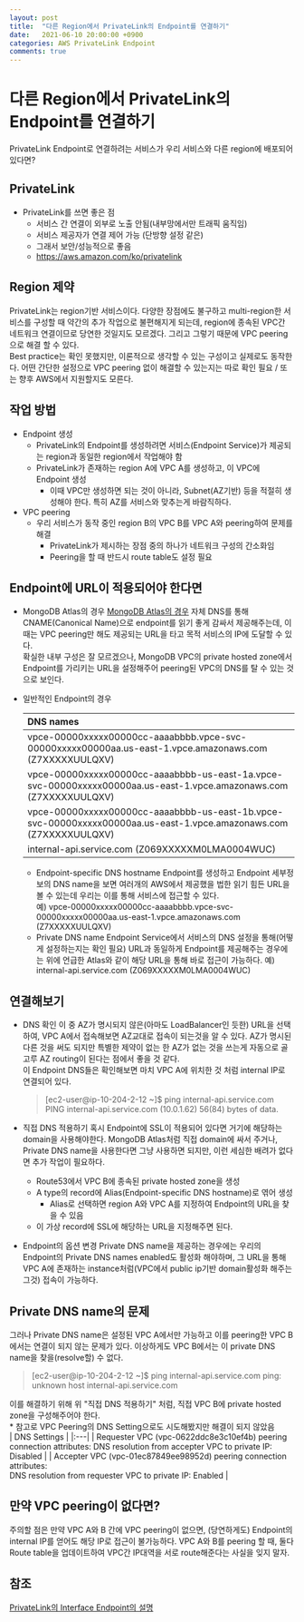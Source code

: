 ```yaml
---
layout: post
title:  "다른 Region에서 PrivateLink의 Endpoint를 연결하기"
date:   2021-06-10 20:00:00 +0900
categories: AWS PrivateLink Endpoint
comments: true
---
```


# 다른 Region에서 PrivateLink의 Endpoint를 연결하기
PrivateLink Endpoint로 연결하려는 서비스가 우리 서비스와 다른 region에 배포되어 있다면?

## PrivateLink
* PrivateLink를 쓰면 좋은 점
  + 서비스 간 연결이 외부로 노출 안됨(내부망에서만 트래픽 움직임)
  + 서비스 제공자가 연결 제어 가능 (단방향 설정 같은)
  + 그래서 보안/성능적으로 좋음
  + https://aws.amazon.com/ko/privatelink

## Region 제약
PrivateLink는 region기반 서비스이다. 다양한 장점에도 불구하고 multi-region한 서비스를 구성할 때 약간의 추가 작업으로 불편해지게 되는데, region에 종속된 VPC간 네트워크 연결이므로 당연한 것일지도 모르겠다. 그리고 그렇기 때문에 VPC peering으로 해결 할 수 있다.  
Best practice는 확인 못했지만, 이론적으로 생각할 수 있는 구성이고 실제로도 동작한다. 어떤 간단한 설정으로 VPC peering 없이 해결할 수 있는지는 따로 확인 필요 / 또는 향후 AWS에서 지원할지도 모른다.

## 작업 방법
* Endpoint 생성
  + PrivateLink의 Endpoint를 생성하려면 서비스(Endpoint Service)가 제공되는 region과 동일한 region에서 작업해야 함
  + PrivateLink가 존재하는 region A에 VPC A를 생성하고, 이 VPC에 Endpoint 생성
    - 이때 VPC만 생성하면 되는 것이 아니라, Subnet(AZ기반) 등을 적절히 생성해야 한다. 특히 AZ를 서비스와 맞추는게 바람직하다.
* VPC peering
  + 우리 서비스가 동작 중인 region B의 VPC B를 VPC A와 peering하여 문제를 해결
    - PrivateLink가 제시하는 장점 중의 하나가 네트워크 구성의 간소화임
    - Peering을 할 때 반드시 route table도 설정 필요

## Endpoint에 URL이 적용되어야 한다면
* MongoDB Atlas의 경우
[MongoDB Atlas의 경우](https://docs.atlas.mongodb.com/security-private-endpoint/) 자체 DNS를 통해 CNAME(Canonical Name)으로 endpoint를 읽기 좋게 감싸서 제공해주는데, 이때는 VPC peering만 해도 제공되는 URL을 타고 목적 서비스의 IP에 도달할 수 있다.  
확실한 내부 구성은 잘 모르겠으나, MongoDB VPC의 private hosted zone에서 Endpoint를 가리키는 URL을 설정해주어 peering된 VPC의 DNS를 탈 수 있는 것으로 보인다.
* 일반적인 Endpoint의 경우

    | DNS names |
    |:---|
    | vpce-00000xxxxx00000cc-aaaabbbb.vpce-svc-00000xxxxx00000aa.us-east-1.vpce.amazonaws.com (Z7XXXXXUULQXV) |
    | vpce-00000xxxxx00000cc-aaaabbbb-us-east-1a.vpce-svc-00000xxxxx00000aa.us-east-1.vpce.amazonaws.com (Z7XXXXXUULQXV) |
    | vpce-00000xxxxx00000cc-aaaabbbb-us-east-1b.vpce-svc-00000xxxxx00000aa.us-east-1.vpce.amazonaws.com (Z7XXXXXUULQXV) |
    | internal-api.service.com (Z069XXXXXM0LMA0004WUC) |
  + Endpoint-specific DNS hostname
  Endpoint를 생성하고 Endpoint 세부정보의 DNS name을 보면 여러개의 AWS에서 제공했을 법한 읽기 힘든 URL을 볼 수 있는데 우리는 이를 통해 서비스에 접근할 수 있다.  
  예) vpce-00000xxxxx00000cc-aaaabbbb.vpce-svc-00000xxxxx00000aa.us-east-1.vpce.amazonaws.com (Z7XXXXXUULQXV)
  + Private DNS name
  Endpoint Service에서 서비스의 DNS 설정을 통해(어떻게 설정하는지는 확인 필요) URL과 동일하게 Endpoint를 제공해주는 경우에는 위에 언급한 Atlas와 같이 해당 URL을 통해 바로 접근이 가능하다. 
  예) internal-api.service.com (Z069XXXXXM0LMA0004WUC)

## 연결해보기
* DNS 확인
이 중 AZ가 명시되지 않은(아마도 LoadBalancer인 듯한) URL을 선택하여, VPC A에서 접속해보면 AZ교대로 접속이 되는것을 알 수 있다. AZ가 명시된 다른 것을 써도 되지만 특별한 제약이 없는 한 AZ가 없는 것을 쓰는게 자동으로 골고루 AZ routing이 된다는 점에서 좋을 것 같다.  
이 Endpoint DNS들은 확인해보면 마치 VPC A에 위치한 것 처럼 internal IP로 연결되어 있다.  
  >[ec2-user@ip-10-204-2-12 ~]$ ping internal-api.service.com
PING internal-api.service.com (10.0.1.62) 56(84) bytes of data.

* 직접 DNS 적용하기
혹시 Endpoint에 SSL이 적용되어 있다면 거기에 해당하는 domain을 사용해야한다. MongoDB Atlas처럼 직접 domain에 싸서 주거나, Private DNS name을 사용한다면 그냥 사용하면 되지만, 이런 세심한 배려가 없다면 추가 작업이 필요하다.  
  + Route53에서 VPC B에 종속된 private hosted zone을 생성
  + A type의 record에 Alias(Endpoint-specific DNS hostname)로 엮어 생성
    - Alias로 선택하면 region A와 VPC A를 지정하여 Endpoint의 URL을 찾을 수 있음
  + 이 가상 record에 SSL에 해당하는 URL을 지정해주면 된다.

* Endpoint의 옵션 변경
Private DNS name을 제공하는 경우에는 우리의 Endpoint의 Private DNS names enabled도 활성화 해야하며, 그 URL을 통해 VPC A에 존재하는 instance처럼(VPC에서 public ip기반 domain활성화 해주는 그것) 접속이 가능하다.

## Private DNS name의 문제
그러나 Private DNS name은 설정된 VPC A에서만 가능하고 이를 peering한 VPC B에서는 연결이 되지 않는 문제가 있다. 이상하게도 VPC B에서는 이 private DNS name을 찾을(resolve할) 수 없다.  
>[ec2-user@ip-10-204-2-12 ~]$ ping internal-api.service.com
ping: unknown host internal-api.service.com

이를 해결하기 위해 위 "직접 DNS 적용하기" 처럼, 직접 VPC B에 private hosted zone을 구성해주어야 한다.   
\* 참고로 VPC Peering의 DNS Setting으로도 시도해봤지만 해결이 되지 않았음  
| DNS Settings |
|:---|
| Requester VPC (vpc-0622ddc8e3c10ef4b) peering connection attributes:
DNS resolution from accepter VPC to private IP: Disabled |
| Accepter VPC (vpc-01ec87849ee98952d) peering connection attributes:	
DNS resolution from requester VPC to private IP: Enabled |

## 만약 VPC peering이 없다면?
주의할 점은 만약 VPC A와 B 간에 VPC peering이 없으면, (당연하게도) Endpoint의 internal IP를 얻어도 해당 IP로 접근이 불가능하다. 
VPC A와 B를 peering 할 때, 둘다 Route table을 업데이트하여 VPC간 IP대역을 서로 route해준다는 사실을 잊지 말자.

## 참조
[PrivateLink의 Interface Endpoint의 설명](https://docs.aws.amazon.com/ko_kr/vpc/latest/privatelink/vpce-interface.html#vpce-private-dns)
